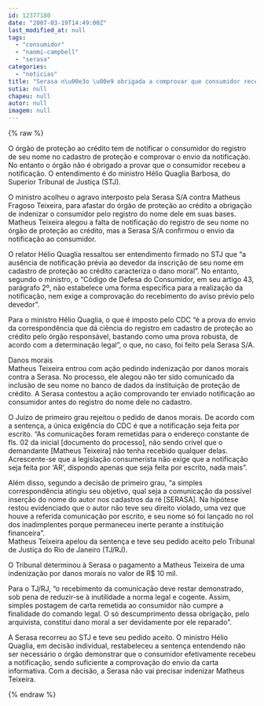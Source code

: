 ```yaml
---
id: 12377180
date: "2007-03-19T14:49:00Z"
last_modified_at: null
tags:
  - "consumidor"
  - "naomi-campbell"
  - "serasa"
categories:
  - "noticias"
title: "Serasa n\u00e3o \u00e9 obrigada a comprovar que consumidor recebeu notifica\u00e7\u00e3o "
sutia: null
chapeu: null
autor: null
imagem: null
---
```

{% raw %}
<p><P>O órgão de proteção ao crédito tem de notificar o consumidor do registro de seu nome no cadastro de proteção e comprovar o envio da notificação. No entanto o órgão não é obrigado a provar que o consumidor recebeu a notificação. O entendimento é do ministro Hélio Quaglia Barbosa, do Superior Tribunal de Justiça (STJ). </P></p>
<p><P>O ministro acolheu o agravo interposto pela Serasa S/A contra Matheus Fragoso Teixeira, para afastar do órgão de proteção ao crédito a obrigação de indenizar o consumidor pelo registro do nome dele em suas bases. Matheus Teixeira alegou a falta de notificação do registro de seu nome no órgão de proteção ao crédito, mas a Serasa S/A confirmou o envio da notificação ao consumidor. </P></p>
<p><P>O relator Hélio Quaglia ressaltou ser entendimento firmado no STJ que “a ausência de notificação prévia ao devedor da inscrição de seu nome em cadastro de proteção ao crédito caracteriza o dano moral”. No entanto, segundo o ministro, o “Código de Defesa do Consumidor, em seu artigo 43, parágrafo 2º, não estabelece uma forma específica para a realização da notificação, nem exige a comprovação do recebimento do aviso prévio pelo devedor”. </P></p>
<p><P>Para o ministro Hélio Quaglia, o que é imposto pelo CDC “é a prova do envio da correspondência que dá ciência do registro em cadastro de proteção ao crédito pelo órgão responsável, bastando como uma prova robusta, de acordo com a determinação legal”, o que, no caso, foi feito pela Serasa S/A. <BR></P></p>
<p><P>Danos morais <BR>Matheus Teixeira entrou com ação pedindo indenização por danos morais contra a Serasa. No processo, ele alegou não ter sido comunicado da inclusão de seu nome no banco de dados da instituição de proteção de crédito. A Serasa contestou a ação comprovando ter enviado notificação ao consumidor antes do registro do nome dele no cadastro. </P></p>
<p><P>O Juízo de primeiro grau rejeitou o pedido de danos morais. De acordo com a sentença, a única exigência do CDC é que a notificação seja feita por escrito. “As comunicações foram remetidas para o endereço constante de fls. 02 da inicial [documento do processo], não sendo crível que o demandante [Matheus Teixeira] não tenha recebido qualquer delas. Acrescente-se que a legislação consumerista não exige que a notificação seja feita por ‘AR’, dispondo apenas que seja feita por escrito, nada mais”. </P></p>
<p><P>Além disso, segundo a decisão de primeiro grau, “a simples correspondência atingiu seu objetivo, qual seja a comunicação da possível inserção do nome do autor nos cadastros da ré [SERASA]. Na hipótese restou evidenciado que o autor não teve seu direito violado, uma vez que houve a referida comunicação por escrito, e seu nome só foi lançado no rol dos inadimplentes porque permaneceu inerte perante a instituição financeira”. <BR>Matheus Teixeira apelou da sentença e teve seu pedido aceito pelo Tribunal de Justiça do Rio de Janeiro (TJ/RJ). </P></p>
<p><P>O Tribunal determinou à Serasa o pagamento a Matheus Teixeira de uma indenização por danos morais no valor de R$ 10 mil. </P></p>
<p><P>Para o TJ/RJ, “o recebimento da comunicação deve restar demonstrado, sob pena de reduzir-se à inutilidade a norma legal e cogente. Assim, simples postagem de carta remetida ao consumidor não cumpre a finalidade do comando legal. O só descumprimento dessa obrigação, pelo arquivista, constitui dano moral a ser devidamente por ele reparado”. </P></p>
<p><P>A Serasa recorreu ao STJ e teve seu pedido aceito. O ministro Hélio Quaglia, em decisão individual, restabeleceu a sentença entendendo não ser necessário o órgão demonstrar que o consumidor efetivamente recebeu a notificação, sendo suficiente a comprovação do envio da carta informativa. Com a decisão, a Serasa não vai precisar indenizar Matheus Teixeira. </P> </p>
{% endraw %}